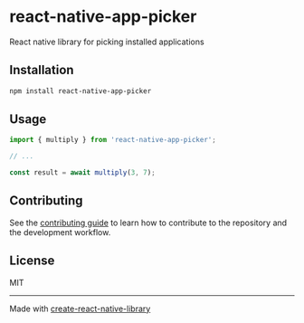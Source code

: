 # react-native-app-picker

React native library for picking installed applications

## Installation

```sh
npm install react-native-app-picker
```

## Usage

```js
import { multiply } from 'react-native-app-picker';

// ...

const result = await multiply(3, 7);
```

## Contributing

See the [contributing guide](CONTRIBUTING.md) to learn how to contribute to the repository and the development workflow.

## License

MIT

---

Made with [create-react-native-library](https://github.com/callstack/react-native-builder-bob)
